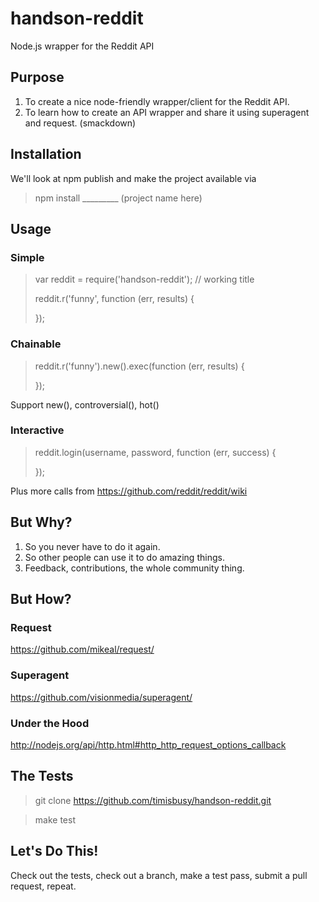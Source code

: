# handson-reddit

Node.js wrapper for the Reddit API

## Purpose

1. To create a nice node-friendly wrapper/client for the Reddit API.
2. To learn how to create an API wrapper and share it using superagent and request. (smackdown)

## Installation

We'll look at npm publish and make the project available via

> npm install _________ (project name here)

## Usage

### Simple

> var reddit = require('handson-reddit'); // working title
>
> reddit.r('funny', function (err, results) {
> 
> });

### Chainable

> reddit.r('funny').new().exec(function (err, results) {
> 
> });

Support new(), controversial(), hot()

### Interactive

> reddit.login(username, password, function (err, success) {
> 
> });

Plus more calls from https://github.com/reddit/reddit/wiki

## But Why?

1. So you never have to do it again.
2. So other people can use it to do amazing things.
3. Feedback, contributions, the whole community thing.

## But How?

### Request

https://github.com/mikeal/request/

### Superagent

https://github.com/visionmedia/superagent/

### Under the Hood

http://nodejs.org/api/http.html#http_http_request_options_callback

## The Tests

> git clone https://github.com/timisbusy/handson-reddit.git

> make test

## Let's Do This!

Check out the tests, check out a branch, make a test pass, submit a pull request, repeat.